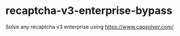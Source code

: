 # recaptcha-v3-enterprise-bypass
Solve any recaptcha v3 enterprise using https://www.capsolver.com/



                                                                                                                                                                                    